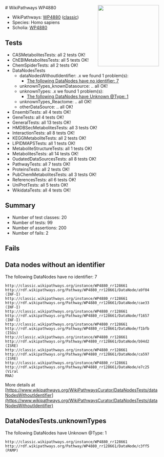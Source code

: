 <img style="float: right; width: 200px" src="https://upload.wikimedia.org/wikipedia/commons/thumb/8/83/Wplogo_with_text_500.png/640px-Wplogo_with_text_500.png" />
# WikiPathways WP4880

* WikiPathways: [WP4880](https://wikipathways.org/pathways/WP4880) ([classic](https://classic.wikipathways.org/instance/WP4880))
* Species: Homo sapiens
* Scholia: [WP4880](https://scholia.toolforge.org/wikipathways/WP4880)
## Tests
* CASMetabolitesTests: all 2 tests OK!
* ChEBIMetabolitesTests: all 5 tests OK!
* ChemSpiderTests: all 2 tests OK!
* DataNodesTests
    * dataNodesWithoutIdentifier: .x we found 1 problem(s):
        * [The following DataNodes have no identifier: 7](#d2d32fa6)
    * unknownTypes_knownDatasource: .. all OK!
    * unknownTypes: .x we found 1 problem(s):
        * [The following DataNodes have Unknown @Type: 1](#839973df)
    * unknownTypes_Reactome: .. all OK!
    * otherDataSource: .. all OK!
* EnsemblTests: all 4 tests OK!
* GeneTests: all 4 tests OK!
* GeneralTests: all 13 tests OK!
* HMDBSecMetabolitesTests: all 3 tests OK!
* InteractionTests: all 8 tests OK!
* KEGGMetaboliteTests: all 2 tests OK!
* LIPIDMAPSTests: all 1 tests OK!
* MetaboliteStructureTests: all 1 tests OK!
* MetabolitesTests: all 14 tests OK!
* OudatedDataSourcesTests: all 8 tests OK!
* PathwayTests: all 7 tests OK!
* ProteinsTests: all 2 tests OK!
* PubChemMetabolitesTests: all 3 tests OK!
* ReferencesTests: all 6 tests OK!
* UniProtTests: all 5 tests OK!
* WikidataTests: all 4 tests OK!


## Summary

* Number of test classes: 20
* Number of tests: 99
* Number of assertions: 200
* Number of fails: 2

## Fails

<a name="d2d32fa6" />

## Data nodes without an identifier

The following DataNodes have no identifier: 7
```
http://classic.wikipathways.org/instance/WP4880_rr128661 http://rdf.wikipathways.org/Pathway/WP4880_rr128661/DataNode/a9f04 (INF-I)
http://classic.wikipathways.org/instance/WP4880_rr128661 http://rdf.wikipathways.org/Pathway/WP4880_rr128661/DataNode/cae33 (INF-I)
http://classic.wikipathways.org/instance/WP4880_rr128661 http://rdf.wikipathways.org/Pathway/WP4880_rr128661/DataNode/f1657 (INF-I)
http://classic.wikipathways.org/instance/WP4880_rr128661 http://rdf.wikipathways.org/Pathway/WP4880_rr128661/DataNode/f1bfb (ISGs)
http://classic.wikipathways.org/instance/WP4880_rr128661 http://rdf.wikipathways.org/Pathway/WP4880_rr128661/DataNode/b94d2 (ISRE)
http://classic.wikipathways.org/instance/WP4880_rr128661 http://rdf.wikipathways.org/Pathway/WP4880_rr128661/DataNode/ca597 (ISRE)
http://classic.wikipathways.org/instance/WP4880_rr128661 http://rdf.wikipathways.org/Pathway/WP4880_rr128661/DataNode/e7c25 (Viral
RNA)
```

More details at [https://www.wikipathways.org/WikiPathwaysCurator/DataNodesTests/dataNodesWithoutIdentifier](https://www.wikipathways.org/WikiPathwaysCurator/DataNodesTests/dataNodesWithoutIdentifier)

<a name="839973df" />

## DataNodesTests.unknownTypes

The following DataNodes have Unknown @Type: 1
```
http://classic.wikipathways.org/instance/WP4880_rr128661 http://rdf.wikipathways.org/Pathway/WP4880_rr128661/DataNode/c3ff5 (PAMP)
```

